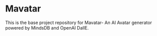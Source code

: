 # Mavatar
This is the base project repository for Mavatar- An AI Avatar generator powered by MindsDB and OpenAI DallE.
